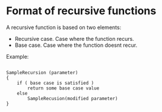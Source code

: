 # Format of recursive functions

A recursive function is based on two elements:
- Recursive case. Case where the function recurs.
- Base case. Case where the function doesnt recur.

Example:

```

SampleRecursion (parameter) 
{
    if ( base case is satisfied )
        return some base case value
    else 
        SampleRecusion(modified parameter)
}

```